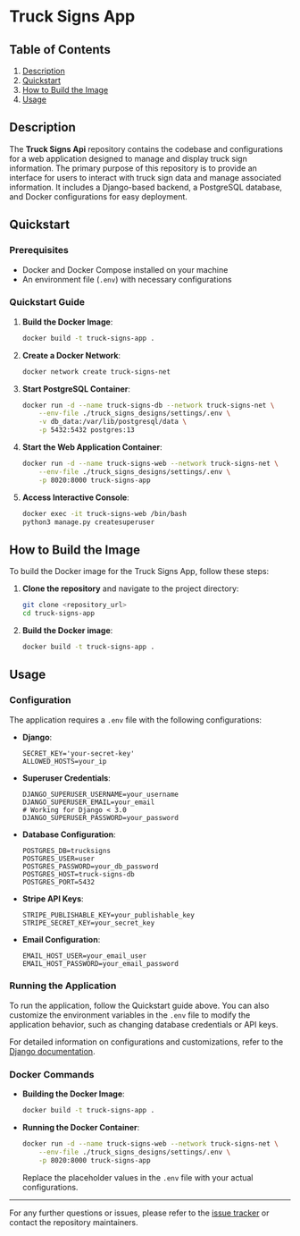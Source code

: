 # Truck Signs App

## Table of Contents
1. [Description](#description)
2. [Quickstart](#quickstart)
3. [How to Build the Image](#how-to-build-the-image)
4. [Usage](#usage)

## Description

The **Truck Signs Api** repository contains the codebase and configurations for a web application designed to manage and display truck sign information. The primary purpose of this repository is to provide an interface for users to interact with truck sign data and manage associated information. It includes a Django-based backend, a PostgreSQL database, and Docker configurations for easy deployment.

## Quickstart

### Prerequisites

- Docker and Docker Compose installed on your machine
- An environment file (`.env`) with necessary configurations

### Quickstart Guide

1. **Build the Docker Image**:
   ```bash
   docker build -t truck-signs-app .
   ```

2. **Create a Docker Network**:
   ```bash
   docker network create truck-signs-net
   ```

3. **Start PostgreSQL Container**:
   ```bash
   docker run -d --name truck-signs-db --network truck-signs-net \
       --env-file ./truck_signs_designs/settings/.env \
       -v db_data:/var/lib/postgresql/data \
       -p 5432:5432 postgres:13
   ```

4. **Start the Web Application Container**:
   ```bash
   docker run -d --name truck-signs-web --network truck-signs-net \
       --env-file ./truck_signs_designs/settings/.env \
       -p 8020:8000 truck-signs-app
   ```

5. **Access Interactive Console**:
   ```bash
   docker exec -it truck-signs-web /bin/bash
   python3 manage.py createsuperuser
   ```

## How to Build the Image

To build the Docker image for the Truck Signs App, follow these steps:

1. **Clone the repository** and navigate to the project directory:
   ```bash
   git clone <repository_url>
   cd truck-signs-app
   ```

2. **Build the Docker image**:
   ```bash
   docker build -t truck-signs-app .
   ```

## Usage

### Configuration

The application requires a `.env` file with the following configurations:

- **Django**:
  ```plaintext
  SECRET_KEY='your-secret-key'
  ALLOWED_HOSTS=your_ip
  ```

- **Superuser Credentials**:
  ```plaintext
  DJANGO_SUPERUSER_USERNAME=your_username
  DJANGO_SUPERUSER_EMAIL=your_email
  # Working for Django < 3.0
  DJANGO_SUPERUSER_PASSWORD=your_password
  ```

- **Database Configuration**:
  ```plaintext
  POSTGRES_DB=trucksigns
  POSTGRES_USER=user
  POSTGRES_PASSWORD=your_db_password
  POSTGRES_HOST=truck-signs-db
  POSTGRES_PORT=5432
  ```

- **Stripe API Keys**:
  ```plaintext
  STRIPE_PUBLISHABLE_KEY=your_publishable_key
  STRIPE_SECRET_KEY=your_secret_key
  ```

- **Email Configuration**:
  ```plaintext
  EMAIL_HOST_USER=your_email_user
  EMAIL_HOST_PASSWORD=your_email_password
  ```

### Running the Application

To run the application, follow the Quickstart guide above. You can also customize the environment variables in the `.env` file to modify the application behavior, such as changing database credentials or API keys. 

For detailed information on configurations and customizations, refer to the [Django documentation](https://docs.djangoproject.com/).

### Docker Commands

- **Building the Docker Image**:
  ```bash
  docker build -t truck-signs-app .
  ```

- **Running the Docker Container**:
  ```bash
  docker run -d --name truck-signs-web --network truck-signs-net \
      --env-file ./truck_signs_designs/settings/.env \
      -p 8020:8000 truck-signs-app
  ```

  Replace the placeholder values in the `.env` file with your actual configurations.

---

For any further questions or issues, please refer to the [issue tracker](https://github.com/henrymanke/truck_signs_api/issues) or contact the repository maintainers.